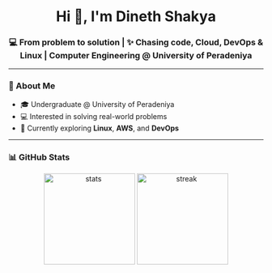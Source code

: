 <h1 align="center">Hi 👋, I'm Dineth Shakya</h1>
<h3 align="center">💻 From problem to solution | ✨ Chasing code, Cloud, DevOps & Linux | Computer Engineering @ University of Peradeniya</h3>

---

### 🚀 About Me
- 🎓 Undergraduate @ University of Peradeniya  
- 💻 Interested in solving real-world problems  
- 🌱 Currently exploring **Linux**, **AWS**, and **DevOps**  

---

### 📊 GitHub Stats
<p align="center">
  <img src="https://github-readme-stats.vercel.app/api?username=DinethShakya23&show_icons=true&theme=radical" alt="stats" height="180"/>
  <img src="https://github-readme-streak-stats.herokuapp.com/?user=DinethShakya23&theme=radical" alt="streak" height="180"/>
</p>
